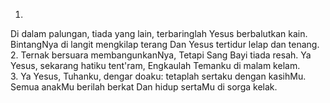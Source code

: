 1.
Di dalam palungan, tiada yang lain,
terbaringlah Yesus berbalutkan kain.
BintangNya di langit mengkilap terang
Dan Yesus tertidur lelap dan tenang.
<br>
2.
Ternak bersuara membangunkanNya,
Tetapi Sang Bayi tiada resah.
Ya Yesus, sekarang hatiku tent'ram,
Engkaulah Temanku di malam kelam.
<br>
3.
Ya Yesus, Tuhanku, dengar doaku:
tetaplah sertaku dengan kasihMu.
Semua anakMu berilah berkat
Dan hidup sertaMu di sorga kelak.